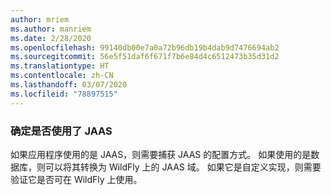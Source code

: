 ```yaml
---
author: mriem
ms.author: manriem
ms.date: 2/28/2020
ms.openlocfilehash: 99140db00e7a0a72b96db19b4dab9d7476694ab2
ms.sourcegitcommit: 56e5f51daf6f671f7b6e84d4c6512473b35d31d2
ms.translationtype: HT
ms.contentlocale: zh-CN
ms.lasthandoff: 03/07/2020
ms.locfileid: "78897515"
---
```

### <a name="determine-whether-jaas-is-in-use"></a>确定是否使用了 JAAS

如果应用程序使用的是 JAAS，则需要捕获 JAAS 的配置方式。 如果使用的是数据库，则可以将其转换为 WildFly 上的 JAAS 域。 如果它是自定义实现，则需要验证它是否可在 WildFly 上使用。
